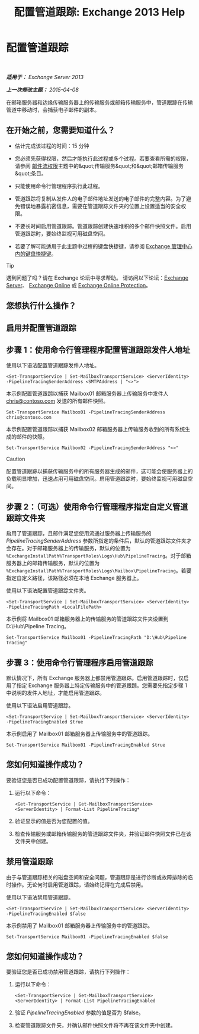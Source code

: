 ﻿---
title: '配置管道跟踪: Exchange 2013 Help'
TOCTitle: 配置管道跟踪
ms:assetid: 10293c83-2157-474e-840d-942e064a4672
ms:mtpsurl: https://technet.microsoft.com/zh-cn/library/JJ916678(v=EXCHG.150)
ms:contentKeyID: 52061481
ms.date: 05/21/2018
mtps_version: v=EXCHG.150
ms.translationtype: MT
---

# 配置管道跟踪

 

_**适用于：** Exchange Server 2013_

_**上一次修改主题：** 2015-04-08_

在邮箱服务器和边缘传输服务器上的传输服务或邮箱传输服务中，管道跟踪在传输管道中移动时，会捕获电子邮件的副本。

## 在开始之前，您需要知道什么？

  - 估计完成该过程的时间：15 分钟

  - 您必须先获得权限，然后才能执行此过程或多个过程。若要查看所需的权限，请参阅 [邮件流权限](mail-flow-permissions-exchange-2013-help.md)主题中的\&quot;传输服务\&quot;和\&quot;邮箱传输服务\&quot;条目。

  - 只能使用命令行管理程序执行此过程。

  - 管道跟踪将复制从发件人的电子邮件地址发送的电子邮件的完整内容。为了避免错误地暴露机密信息，需要在管道跟踪文件夹的位置上设置适当的安全权限。

  - 不要长时间启用管道跟踪。管道跟踪创建快速堆积的多个邮件快照文件。启用管道跟踪时，要始终监视可用磁盘空间。

  - 若要了解可能适用于此主题中过程的键盘快捷键，请参阅 [Exchange 管理中心内的键盘快捷键](keyboard-shortcuts-in-the-exchange-admin-center-exchange-online-protection-help.md)。

> [!tip]
> 遇到问题了吗？请在 Exchange 论坛中寻求帮助。 请访问以下论坛：<a href="https://go.microsoft.com/fwlink/p/?linkid=60612">Exchange Server</a>、 <a href="https://go.microsoft.com/fwlink/p/?linkid=267542">Exchange Online</a> 或 <a href="https://go.microsoft.com/fwlink/p/?linkid=285351">Exchange Online Protection</a>。


## 您想执行什么操作？

## 启用并配置管道跟踪

## 步骤 1：使用命令行管理程序配置管道跟踪发件人地址

使用以下语法配置管道跟踪发件人地址。

    <Set-TransportService | Set-MailboxTransportService> <ServerIdentity> -PipelineTracingSenderAddress <SMTPAddress | "<>">

本示例配置管道跟踪以捕获 Mailbox01 邮箱服务器上传输服务中发件人 chris@contoso.com 发送的所有邮件快照。

    Set-TransportService Mailbox01 -PipelineTracingSenderAddress chris@contoso.com

本示例配置管道跟踪以捕获 Mailbox02 邮箱服务器上传输服务收到的所有系统生成的邮件的快照。

    Set-TransportService Mailbox02 -PipelineTracingSenderAddress "<>"

> [!CAUTION]
> 配置管道跟踪以捕获传输服务中的所有服务器生成的邮件，这可能会使服务器上的负载明显增加，迅速占用可用磁盘空间。启用管道跟踪时，要始终监视可用磁盘空间。


## 步骤 2：（可选）使用命令行管理程序指定自定义管道跟踪文件夹

启用了管道跟踪，且邮件满足您使用流通过服务器上传输服务的 *PipelineTracingSenderAddress* 参数所指定的条件后，默认的管道跟踪文件夹才会存在。对于邮箱服务器上的传输服务，默认的位置为 `%ExchangeInstallPath%TransportRoles\Logs\Hub\PipelineTracing`。对于邮箱服务器上的邮箱传输服务，默认的位置为 `%ExchangeInstallPath%TransportRoles\Logs\Mailbox\PipelineTracing`。若要指定自定义路径，该路径必须在本地 Exchange 服务器上。

使用以下语法配置管道跟踪文件夹。

    <Set-TransportService | Set-MailboxTransportService> <ServerIdentity> -PipelineTracingPath <LocalFilePath>

本示例将 Mailbox01 邮箱服务器上的传输服务的管道跟踪文件夹设置到 D:\\Hub\\Pipeline Tracing。

    Set-TransportService Mailbox01 -PipelineTracingPath "D:\Hub\Pipeline Tracing"

## 步骤 3：使用命令行管理程序启用管道跟踪

默认情况下，所有 Exchange 服务器上都禁用管道跟踪。启用管道跟踪时，仅启用了指定 Exchange 服务器上特定传输服务中的管道跟踪。您需要先指定步骤 1 中说明的发件人地址，才能启用管道跟踪。

使用以下语法启用管道跟踪。

    <Set-TransportService | Set-MailboxTransportService> <ServerIdentity> -PipelineTracingEnabled $true

本示例启用了 Mailbox01 邮箱服务器上传输服务中的管道跟踪。

    Set-TransportService Mailbox01 -PipelineTracingEnabled $true

## 您如何知道操作成功？

要验证您是否已成功配置管道跟踪，请执行下列操作：

1.  运行以下命令：
    
        <Get-TransportService | Get-MailboxTransportService> <ServerIdentity> | Format-List PipelineTracing*

2.  验证显示的值是否为您配置的值。

3.  检查传输服务或邮箱传输服务的管道跟踪文件夹，并验证邮件快照文件已在该文件夹中创建。

## 禁用管道跟踪

由于与管道跟踪相关的磁盘空间和安全问题，管道跟踪是进行诊断或故障排除的临时操作。无论何时启用管道跟踪，请始终记得在完成后禁用。

使用以下语法禁用管道跟踪。

    <Set-TransportService | Set-MailboxTransportService> <ServerIdentity> -PipelineTracingEnabled $false

本示例禁用了 Mailbox01 邮箱服务器上传输服务中的管道跟踪。

    Set-TransportService Mailbox01 -PipelineTracingEnabled $false

## 您如何知道操作成功？

要验证您是否已成功禁用管道跟踪，请执行下列操作：

1.  运行以下命令：
    
        <Get-TransportService | Get-MailboxTransportService> <ServerIdentity> | Format-List PipelineTracingEnabled

2.  验证 *PipelineTracingEnabled* 参数的值是否为 $false。

3.  检查管道跟踪文件夹，并确认邮件快照文件将不再在该文件夹中创建。


